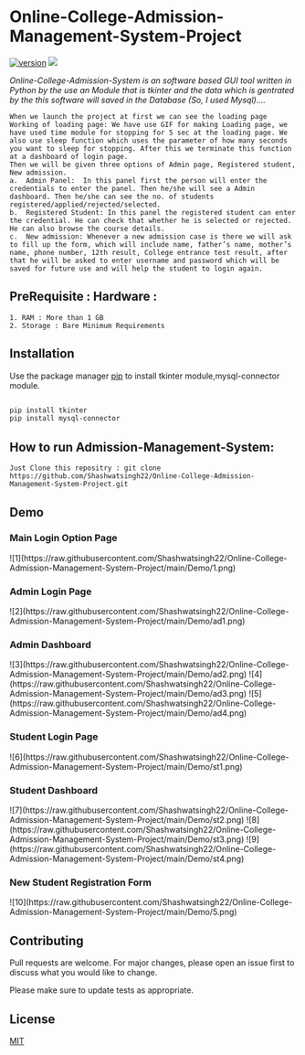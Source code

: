 # Online-College-Admission-Management-System-Project
[![version](https://img.shields.io/badge/version-1.0.1-blue.svg)](https://github.com/Shashwatsingh22/Online-College-Admission-Management-System-Project.git)
<img src="https://img.shields.io/badge/made%20with-python-yellowgreen" />

*Online-College-Admission-System is an software based GUI tool written in Python by the use an Module that is tkinter and the data which is gentrated by the this software will saved in the Database (So, I used Mysql)....* 

```
When we launch the project at first we can see the loading page 
Working of loading page: We have use GIF for making Loading page, we have used time module for stopping for 5 sec at the loading page. We also use sleep function which uses the parameter of how many seconds you want to sleep for stopping. After this we terminate this function at a dashboard of login page.
Then we will be given three options of Admin page, Registered student, New admission.
a.	Admin Panel:  In this panel first the person will enter the credentials to enter the panel. Then he/she will see a Admin dashboard. Then he/she can see the no. of students registered/applied/rejected/selected. 
b.	Registered Student: In this panel the registered student can enter the credential. He can check that whether he is selected or rejected. He can also browse the course details. 
c.	New admission: Whenever a new admission case is there we will ask to fill up the form, which will include name, father’s name, mother’s name, phone number, 12th result, College entrance test result, after that he will be asked to enter username and password which will be saved for future use and will help the student to login again.

```
## PreRequisite : Hardware :
```
1. RAM : More than 1 GB
2. Storage : Bare Minimum Requirements
```

## Installation

Use the package manager [pip](https://pip.pypa.io/en/stable/) to install tkinter module,mysql-connector module. 

```bash

pip install tkinter
pip install mysql-connector

```

## How to run Admission-Management-System: 
``` 
Just Clone this repositry : git clone https://github.com/Shashwatsingh22/Online-College-Admission-Management-System-Project.git

```

## Demo
<h3>Main Login Option Page</h3>
![1](https://raw.githubusercontent.com/Shashwatsingh22/Online-College-Admission-Management-System-Project/main/Demo/1.png)
<h3>Admin Login Page</h3>
![2](https://raw.githubusercontent.com/Shashwatsingh22/Online-College-Admission-Management-System-Project/main/Demo/ad1.png)
<h3>Admin Dashboard</h3>
![3](https://raw.githubusercontent.com/Shashwatsingh22/Online-College-Admission-Management-System-Project/main/Demo/ad2.png)
![4](https://raw.githubusercontent.com/Shashwatsingh22/Online-College-Admission-Management-System-Project/main/Demo/ad3.png)
![5](https://raw.githubusercontent.com/Shashwatsingh22/Online-College-Admission-Management-System-Project/main/Demo/ad4.png)
<h3>Student Login Page</h3>
![6](https://raw.githubusercontent.com/Shashwatsingh22/Online-College-Admission-Management-System-Project/main/Demo/st1.png)
<h3>Student Dashboard</h3>
![7](https://raw.githubusercontent.com/Shashwatsingh22/Online-College-Admission-Management-System-Project/main/Demo/st2.png)
![8](https://raw.githubusercontent.com/Shashwatsingh22/Online-College-Admission-Management-System-Project/main/Demo/st3.png)
![9](https://raw.githubusercontent.com/Shashwatsingh22/Online-College-Admission-Management-System-Project/main/Demo/st4.png)
<h3>New Student Registration Form</h3>
![10](https://raw.githubusercontent.com/Shashwatsingh22/Online-College-Admission-Management-System-Project/main/Demo/5.png)




## Contributing
Pull requests are welcome. For major changes, please open an issue first to discuss what you would like to change.

Please make sure to update tests as appropriate.

## License
[MIT](https://choosealicense.com/licenses/mit/)

